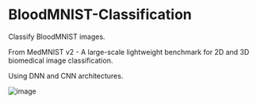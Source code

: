 # BloodMNIST-Classification
Classify BloodMNIST images.

From MedMNIST v2 - A large-scale lightweight benchmark for 2D and 3D biomedical image classification.

Using DNN and CNN architectures.

![image](https://github.com/Yossi5004/BloodMNIST-Classification/assets/113097631/7ff3e08b-fd96-422f-b1bc-61dcf59be065)

